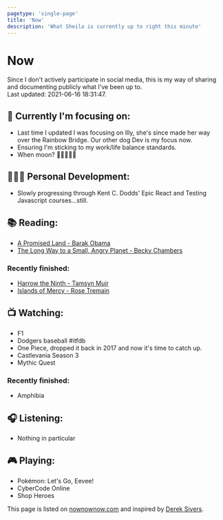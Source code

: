 ```yaml
---
pagetype: 'single-page'
title: 'Now'
description: 'What Sheila is currently up to right this minute'
---
```


# Now

Since I don't actively participate in social media, this is my way of sharing and documenting publicly what I've been up to.
\
<span class="info">Last updated: 2021-06-16 18:31:47.</span>

<div class="two-col">

## 🎯 Currently I'm focusing on:

- Last time I updated I was focusing on Illy, she's since made her way over the Rainbow Bridge. Our other dog Dev is my focus now. 
- Ensuring I'm sticking to my work/life balance standards.
- When moon? 🦍💎✋🏼🚀

## 👩🏽‍🎓 Personal Development:

- Slowly progressing through Kent C. Dodds' Epic React and Testing Javascript courses...still.

## 📚 Reading:

- [A Promised Land - Barak Obama](https://www.goodreads.com/book/show/55361205-a-promised-land)
- [The Long Way to a Small, Angry Planet - Becky Chambers](https://www.goodreads.com/book/show/22733729-the-long-way-to-a-small-angry-planet)

### Recently finished:

- [Harrow the Ninth - Tamsyn Muir](https://www.goodreads.com/book/show/39325105-harrow-the-ninth)
- [Islands of Mercy - Rose Tremain](https://www.goodreads.com/book/show/52030135-islands-of-mercy)

## 📺 Watching:

- F1
- Dodgers baseball #itfdb
- One Piece, dropped it back in 2017 and now it's time to catch up.
- Castlevania Season 3
- Mythic Quest

### Recently finished:

- Amphibia

## 🎧 Listening:

- Nothing in particular

## 🎮 Playing:

- Pokémon: Let's Go, Eevee!
- CyberCode Online
- Shop Heroes

</div>

This page is listed on [nownownow.com](https://nownownow.com) and inspired by [Derek Sivers](https://nownownow.com/about).
